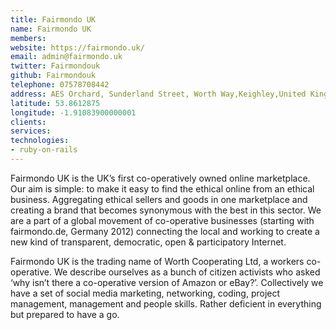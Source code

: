 ```yaml
---
title: Fairmondo UK
name: Fairmondo UK
members:
website: https://fairmondo.uk/
email: admin@fairmondo.uk
twitter: Fairmondouk
github: Fairmondouk
telephone: 07578708442
address: AES Orchard, Sunderland Street, Worth Way,Keighley,United Kingdom,BD21 5LE
latitude: 53.8612875
longitude: -1.91083900000001
clients:
services:
technologies:
- ruby-on-rails
---
```


Fairmondo UK is the UK’s first co-operatively owned online marketplace. Our aim is simple: to make it easy to find the ethical online from an ethical business. Aggregating ethical sellers and goods in one marketplace and creating a brand that becomes synonymous with the best in this sector. We are a part of a global movement of co-operative businesses (starting with fairmondo.de, Germany 2012) connecting the local and working to create a new kind of transparent, democratic, open & participatory Internet.

Fairmondo UK is the trading name of Worth Cooperating Ltd, a workers co-operative. We describe ourselves as a bunch of citizen activists who asked ‘why isn’t there a co-operative version of Amazon or eBay?’. Collectively we have a set of social media marketing, networking, coding, project management, management and people skills. Rather deficient in everything but prepared to have a go.

